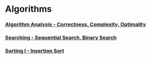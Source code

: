 # Algorithms

### [Algorithm Analysis - Correctness, Complexity, Optimality](https://ju-hy.tistory.com/124)

### [Searching - Sequential Search, Binary Search](https://ju-hy.tistory.com/125)

### [Sorting I - Insertion Sort](https://ju-hy.tistory.com/126)